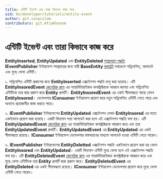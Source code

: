 ```yaml
---
title: এন্টিটি ইভেন্ট এবং তারা কিভাবে কাজ করে
uid: bn/developer/tutorials/entity-event
author: git.sinaislam
contributors: git.AfiaKhanom
---
```


# এন্টিটি ইভেন্ট এবং তারা কিভাবে কাজ করে

**EntityInserted**, **EntityUpdated** এবং **EntityDeleted** [সম্প্রসারণ পদ্ধতি](https://docs.microsoft.com/dotnet/csharp/programming-guide/classes-and-structs/extension-methods) **IEventPublisher** ইন্টারফেস সম্প্রচারের জন্য দায়ী **BaseEntity** [কন্সট্রেট](https://docs.microsoft.com/dotnet/csharp/programming-guide/generics/constraints-on-type-parameters) যথাক্রমে সন্নিবেশিত, আপডেট এবং মুছে ফেলা এন্টিটি।

১. সন্নিবেশিত এন্টিটি প্রকাশের জন্য **EntityInserted** এক্সটেনশন পদ্ধতি চালু করা হয়েছে। এটি **EntityInsoredEvent** [জেনেরিক ক্লাস](https://docs.microsoft.com/dotnet/csharp/programming-guide/generics/generic-classes) এর প্যারামিটারাইজড কনস্ট্রাক্টরকে আহ্বান জানায় এবং সন্নিবেশিত এন্টিটিকে তার দ্বারা প্রকাশ করে **Entity** প্রপার্টি। **EntityInsoredEvent** এর একই সীমাবদ্ধতা আছে যেমন **EntityInsored**। ডেভেলপার **IConsumer** ইন্টারফেস প্রয়োগ করে নতুন সন্নিবেশিত এন্টিটি পেতে পারে এবং অন্যান্য প্রয়োজনীয় কাজ করতে পারে।

২. **IEventPublisher** ইন্টারফেসের **EntityUpdated** এক্সটেনশন মেথড **EntityInsored** এর মতো একইভাবে প্রয়োগ করা হয়েছে। একটি বিদ্যমান সত্তা আপডেট করা হলে এই এক্সটেনশন পদ্ধতি বলা হয়। এটি **EntityUpdatedEvent** [জেনেরিক ক্লাস](https://docs.microsoft.com/dotnet/csharp/programming-guide/generics/generic-classes) এর প্যারামিটারাইজড কনস্ট্রাক্টরকে আহ্বান করে এবং তার **EntityUpdatedEvent** প্রপার্টি। **EntityUpdatedEvent** এর **EntityUpdated** এর একই সীমাবদ্ধতা রয়েছে। **IConsumer** ইন্টারফেস ডেভেলপার বাস্তবায়নের মাধ্যমে আপডেট হওয়া এন্টিটি পেতে পারেন।

৩. **IEventPublisher** ইন্টারফেসের **EntityDeletted** এক্সটেনশন পদ্ধতি একইভাবে প্রয়োগ করা হয় যেমন **EntityInsored** এবং **EntityUpdated**। একটি বিদ্যমান এন্টিটি মুছে ফেলা হলে এই এক্সটেনশন পদ্ধতি বলা হয়। এটি **EntityDeletedEvent** [জেনেরিক ক্লাস](https://docs.microsoft.com/dotnet/csharp/programming-guide/generics/generic-classes) এর প্যারামিটারাইজড কনস্ট্রাক্টরকে আহ্বান করে এবং মুছে ফেলা এন্টিটিকে তার **Entity** প্রপার্টি দ্বারা প্রকাশ করে। **EntityDeletedEvent** এর **EntityDeleted** এর একই সীমাবদ্ধতা রয়েছে। **IConsumer** ইন্টারফেস ডেভেলপার প্রয়োগ করে মুছে ফেলা এন্টিটি পেতে পারেন।
